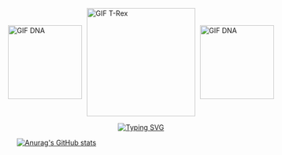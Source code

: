 <div style="display: flex; justify-content: center; align-items: center; gap: 10px;">
  <img src="https://i.giphy.com/media/v1.Y2lkPTc5MGI3NjExZjlvc3RoeHd1aHVoc3h6aGZvNDgyb3ZxNDE2ZHJiZmJvNGtuZmc5NCZlcD12MV9pbnRlcm5hbF9naWZfYnlfaWQmY3Q9cw/WmunPY9JAIwfobtjgs/giphy.gif" height="150" style="flex: 1;" alt="GIF DNA">
  <img src="https://media.giphy.com/media/2zcpTzSZGQrDgX6Gc2/giphy.gif?cid=ecf05e47nhud3oluner6olkaufbg45e76z33quxdrnaeuy0w&ep=v1_gifs_related&rid=giphy.gif&ct=g" height="220" style="flex: 3;" alt="GIF T-Rex">
  <img src="https://i.giphy.com/media/v1.Y2lkPTc5MGI3NjExZjlvc3RoeHd1aHVoc3h6aGZvNDgyb3ZxNDE2ZHJiZmJvNGtuZmc5NCZlcD12MV9pbnRlcm5hbF9naWZfYnlfaWQmY3Q9cw/WmunPY9JAIwfobtjgs/giphy.gif" height="150" style="flex: 1;" alt="GIF DNA">
</div>


<div><p align="center">
    <a href="https://git.io/typing-svg">
        <img src="https://readme-typing-svg.herokuapp.com?font=Fira+Code&pause=1000&color=5353EC&width=435&lines=hello!+welcome+to+my+profile;My+name+is+Vin%C3%ADcius+and+I'm+16+years+old!" alt="Typing SVG" />
    </a>
</p> <div> 

<div>

[![Anurag's GitHub stats](https://github-readme-stats.vercel.app/api?username=viniciugonzaga)](https://github.com/anuraghazra/github-readme-stats)
 
</div>













